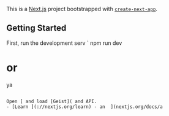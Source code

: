 This is a [Next.js](https://nextjs.org) project bootstrapped with [`create-next-app`](https://nextjs.org/docs/app/api-reference/cli/create-next-app).

## Getting Started

First, run the development serv
`
npm run dev
# or
ya
```

Open [ and load [Geist]( and API.
- [Learn ](://nextjs.org/learn) - an  ](nextjs.org/docs/a
